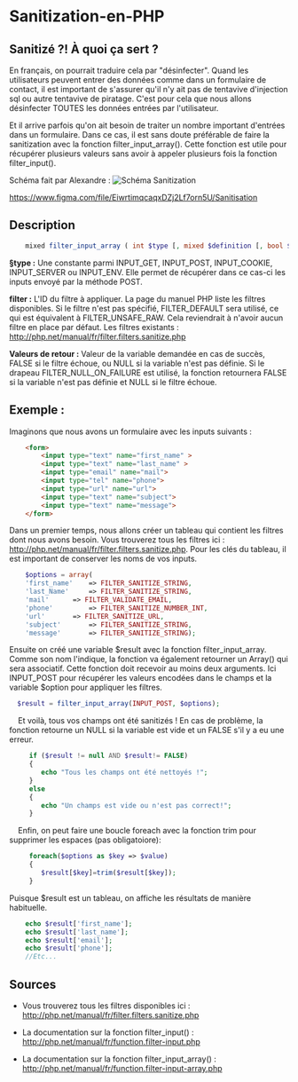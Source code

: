 # Sanitization-en-PHP

## Sanitizé ?! À quoi ça sert ?

En français, on pourrait traduire cela par "désinfecter". Quand les utilisateurs peuvent entrer des données comme dans un formulaire de contact, il est important de s'assurer qu'il n'y ait pas de tentavive d'injection sql ou autre tentavive de piratage. C'est pour cela que nous allons désinfecter TOUTES les données entrées par l'utilisateur. 

Et il arrive parfois qu'on ait besoin de traiter un nombre important d'entrées dans un formulaire. Dans ce cas, il est sans doute préférable de faire la sanitization avec la fonction filter_input_array(). Cette fonction est utile pour récupérer plusieurs valeurs sans avoir à appeler plusieurs fois la fonction filter_input().

Schéma fait par Alexandre :
![Schéma Sanitization](https://github.com/LudovicPatho/Sanitization-en-PHP/blob/master/Sanitisation.png)


https://www.figma.com/file/EiwrtimqcaqxDZj2Lf7orn5U/Sanitisation

## Description 

```php
    mixed filter_input_array ( int $type [, mixed $definition [, bool $add_empty = true ]] )
```

**§type :**
Une constante parmi INPUT_GET, INPUT_POST, INPUT_COOKIE, INPUT_SERVER ou INPUT_ENV. Elle permet de récupérer dans ce cas-ci les inputs envoyé par la méthode POST.

**filter :**
L'ID du filtre à appliquer. La page du manuel PHP liste les filtres disponibles. Si le filtre n'est pas spécifié, FILTER_DEFAULT sera utilisé, ce qui est équivalent à FILTER_UNSAFE_RAW. Cela reviendrait à n'avoir aucun filtre en place par défaut. Les filtres existants : http://php.net/manual/fr/filter.filters.sanitize.php

**Valeurs de retour :**
Valeur de la variable demandée en cas de succès, FALSE si le filtre échoue, ou NULL si la variable n'est pas définie. Si le drapeau FILTER_NULL_ON_FAILURE est utilisé, la fonction retournera FALSE si la variable n'est pas définie et NULL si le filtre échoue.
    
## Exemple :
Imaginons que nous avons un formulaire avec les inputs suivants :
```html
    <form>
		<input type="text" name="first_name" >
		<input type="text" name="last_name" >
		<input type="email" name="mail">
		<input type="tel" name="phone">
		<input type="url" name="url">
		<input type="text" name="subject">
		<input type="text" name="message">
    </form>
```
Dans un premier temps, nous allons créer un tableau qui contient les filtres dont nous avons besoin. Vous trouverez tous les filtres ici : http://php.net/manual/fr/filter.filters.sanitize.php. Pour les clés du tableau, il est important de conserver les noms de vos inputs. 

```php
    $options = array(
    'first_name' 	=> FILTER_SANITIZE_STRING,
    'last_Name' 	=> FILTER_SANITIZE_STRING,
    'mail' 		=> FILTER_VALIDATE_EMAIL,
    'phone' 		=> FILTER_SANITIZE_NUMBER_INT,
    'url' 		=> FILTER_SANITIZE_URL,
    'subject' 		=> FILTER_SANITIZE_STRING,
    'message' 		=> FILTER_SANITIZE_STRING);
```

Ensuite on créé une variable $result avec la fonction filter_input_array. Comme son nom l'indique, la fonction va également retourner un Array() qui sera associatif. Cette fonction doit recevoir au moins deux arguments. Ici INPUT_POST pour récupérer les valeurs encodées dans le champs et la variable $option pour appliquer les filtres.

```php  
  $result = filter_input_array(INPUT_POST, $options);  
```
    
Et voilà, tous vos champs ont été sanitizés ! En cas de problème, la fonction retourne un NULL si la variable est vide et un FALSE s'il y a eu une erreur.

```php
     if ($result != null AND $result!= FALSE) 
     {
        echo "Tous les champs ont été nettoyés !";
     } 
     else
     {
        echo "Un champs est vide ou n'est pas correct!";
     }
```
     
Enfin, on peut faire une boucle foreach avec la fonction trim pour supprimer les espaces (pas obligatoiore):  

```php     
     foreach($options as $key => $value) 
     {
        $result[$key]=trim($result[$key]);
     }
```
Puisque $result est un tableau, on affiche les résultats de manière habituelle.

```php
	echo $result['first_name'];
	echo $result['last_name'];
	echo $result['email'];
	echo $result['phone'];
	//Etc...
```

## Sources

* Vous trouverez tous les filtres disponibles ici : http://php.net/manual/fr/filter.filters.sanitize.php

* La documentation sur la fonction filter_input() : http://php.net/manual/fr/function.filter-input.php

* La documentation sur la fonction filter_input_array() : http://php.net/manual/fr/function.filter-input-array.php
